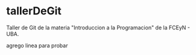 # tallerDeGit

Taller de Git de la materia "Introduccion a la Programacion" de la FCEyN - UBA.

agrego  linea para probar
